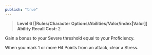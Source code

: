 ```yaml
---
publish: "true"
---
```

> **Level 6 [[Rules/Character Options/Abilities/Valor/index|Valor]] Ability**
> **Recall Cost:** 2

Gain a bonus to your Severe threshold equal to your Proficiency.

When you mark 1 or more Hit Points from an attack, clear a Stress.
